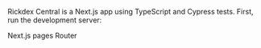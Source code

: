 Rickdex Central is a Next.js app using TypeScript and Cypress tests.
First, run the development server:

Next.js pages Router
